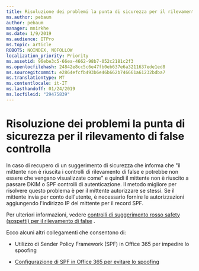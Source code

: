 ```yaml
---
title: Risoluzione dei problemi la punta di sicurezza per il rilevamento di false controlla
ms.author: pebaum
author: pebaum
manager: mnirkhe
ms.date: 1/9/2019
ms.audience: ITPro
ms.topic: article
ROBOTS: NOINDEX, NOFOLLOW
localization_priority: Priority
ms.assetid: 96ebe3c5-66ea-4662-98b7-052c2181c2f3
ms.openlocfilehash: 24842e8cc5c6e47fb0eb637e6a3211637ede1ed8
ms.sourcegitcommit: e2864efcfb493b6e46b662b746661a61232bdba7
ms.translationtype: MT
ms.contentlocale: it-IT
ms.lasthandoff: 01/24/2019
ms.locfileid: "29475839"
---
```

# <a name="troubleshooting-the-safety-tip-for-fraud-detection-checks"></a>Risoluzione dei problemi la punta di sicurezza per il rilevamento di false controlla

In caso di recupero di un suggerimento di sicurezza che informa che "il mittente non è riuscita i controlli di rilevamento di false e potrebbe non essere che vengano visualizzate come" e quindi il mittente non è riuscito a passare DKIM o SPF controlli di autenticazione. Il metodo migliore per risolvere questo problema è per il mittente autorizzare se stessi. Se il mittente invia per conto dell'utente, è necessario fornire le autorizzazioni aggiungendo l'indirizzo IP del mittente per il record SPF.
  
Per ulteriori informazioni, vedere [controlli di suggerimento rosso safety (sospetti) per il rilevamento di false](https://blogs.msdn.microsoft.com/tzink/2016/11/02/troubleshooting-the-red-suspicious-safety-tip-for-fraud-detection-checks/) . 
  
Ecco alcuni altri collegamenti che consentono di:
  
- Utilizzo di Sender Policy Framework (SPF) in Office 365 per impedire lo spoofing
    
- [Configurazione di SPF in Office 365 per evitare lo spoofing](https://docs.microsoft.com/en-us/office365/SecurityCompliance/set-up-spf-in-office-365-to-help-prevent-spoofing)
    


